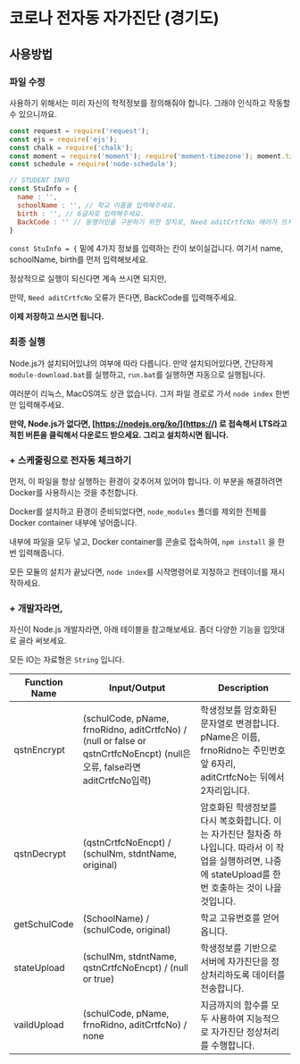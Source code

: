 # 코로나 전자동 자가진단 (경기도)

## 사용방법

### 파일 수정

사용하기 위해서는 미리 자신의 학적정보를 정의해줘야 합니다.
그래야 인식하고 작동할 수 있으니까요.

```javascript
const request = require('request');
const ejs = require('ejs');
const chalk = require('chalk');
const moment = require('moment'); require('moment-timezone'); moment.tz.setDefault("Asia/Seoul");
const schedule = require('node-schedule');

// STUDENT INFO
const StuInfo = {
  name : '',
  schoolName : '', // 학교 이름을 입력해주세요.
  birth : '', // 6글자로 입력해주세요.
  BackCode : '' // 동명이인을 구분하기 위한 장치로, Need aditCrtfcNo 에러가 뜨지 않는 이상 입력 할 필요는 없습니다.
}
```

`const StuInfo = {` 밑에 4가지 정보를 입력하는 칸이 보이실겁니다.
여기서 name, schoolName, birth를 먼저 입력해보세요.

정상적으로 실행이 되신다면 계속 쓰시면 되지만,

만약, `Need aditCrtfcNo` 오류가 뜬다면, BackCode를 입력해주세요.

**이제 저장하고 쓰시면 됩니다.**

### 최종 실행

Node.js가 설치되어있냐의 여부에 따라 다릅니다.
만약 설치되어있다면, 간단하게 `module-download.bat`를 실행하고, `run.bat`를 실행하면 자동으로 실행됩니다.

여러분이 리눅스, MacOS여도 상관 없습니다. 그저 파일 경로로 가서 `node index` 한번만 입력해주세요.

**만약, Node.js가 없다면, [https://nodejs.org/ko/](https://) 로 접속해서 LTS라고 적힌 버튼을 클릭해서 다운로드 받으세요.
그리고 설치하시면 됩니다.**

### + 스케줄링으로 전자동 체크하기

먼저, 이 파일을 항상 실행하는 환경이 갖추어져 있어야 합니다.
이 부분을 해결하려면 Docker를 사용하시는 것을 추천합니다.

Docker를 설치하고 환경이 준비되었다면,
`node_modules` 폴더를 제외한 전체를 Docker container 내부에 넣어줍니다.

내부에 파일을 모두 넣고, Docker container를 콘솔로 접속하여,
`npm install` 을 한번 입력해줍니다.

모든 모듈의 설치가 끝났다면,
`node index`를 시작명령어로 지정하고 컨테이너를 재시작하세요.

### + 개발자라면,

자신이 Node.js 개발자라면, 아래 테이블을 참고해보세요.
좀더 다양한 기능을 입맛대로 골라 써보세요.

모든 IO는 자료형은 `String` 입니다.


| Function Name | Input/Output | Description |
| - | - | - |
| qstnEncrypt | (schulCode, pName, frnoRidno, aditCrtfcNo) / (null or false or qstnCrtfcNoEncpt) (null은 오류, false라면 aditCrtfcNo입력) | 학생정보를 암호화된 문자열로 변경합니다. pName은 이름, frnoRidno는 주민번호 앞 6자리, aditCrtfcNo는 뒤에서 2자리입니다. |
| qstnDecrypt | (qstnCrtfcNoEncpt) / (schulNm, stdntName, original) | 암호화된 학생정보를 다시 복호화합니다. 이는 자가진단 절차중 하나입니다. 따라서 이 작업을 실행하려면, 나중에 stateUpload를 한번 호출하는 것이 나을것입니다. |
| getSchulCode | (SchoolName) / (schulCode, original) | 학교 고유번호를 얻어옵니다. |
| stateUpload | (schulNm, stdntName, qstnCrtfcNoEncpt) / (null or true) | 학생정보를 기반으로 서버에 자가진단을 정상처리하도록 데이터를 전송합니다. |
| vaildUpload | (schulCode, pName, frnoRidno, aditCrtfcNo) / none | 지금까지의 함수를 모두 사용하여 지능적으로 자가진단 정상처리를 수행합니다. |
